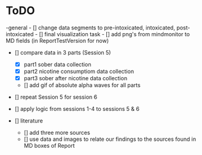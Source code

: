 # ToDO #

-general
    - [] change data segments to pre-intoxicated, intoxicated, post-intoxicated
    - [] final visualization task
    - [] add png's from mindmonitor to MD fields (in ReportTestVersion for now)

- [] compare data in 3 parts (Session 5)
  - [x] part1 sober data collection
  - [x] part2 nicotine consumptiom data collection
  - [x] part3 sober after nicotine data collection
  - [] add gif of absolute alpha waves for all parts

- [] repeat Session 5 for session 6

- [] apply logic from sessions 1-4 to sessions 5 & 6

- [] literature
  - [] add three more sources
  - [] use data and images to relate our findings to the sources found in MD boxes of Report
